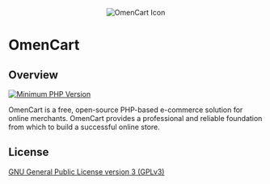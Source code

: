 <p align="center">
    <img src="https://github.com/user-attachments/assets/522e9378-b4fe-47eb-8a78-94abe196933f" alt="OmenCart Icon">
</p>

# OmenCart

## Overview

[![Minimum PHP Version](https://img.shields.io/badge/php-%3E%3D%208.0-8892BF.svg?style=flat-square)](https://php.net/)

OmenCart is a free, open-source PHP-based e-commerce solution for online merchants. OmenCart provides a professional and reliable foundation from which to build a successful online store.

## License

[GNU General Public License version 3 (GPLv3)](https://github.com/milsaware/omencart/blob/master/LICENSE.md)
